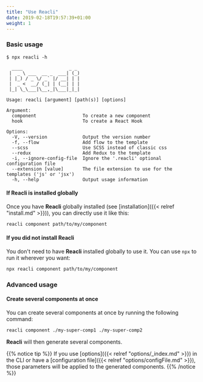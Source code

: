 ```yaml
---
title: "Use Reacli"
date: 2019-02-18T19:57:39+01:00
weight: 1
---
```


### Basic usage


```
$ npx reacli -h

  ____                 _ _ 
 |  _ \ ___  __ _  ___| (_)
 | |_) / _ \/ _` |/ __| | |
 |  _ <  __/ (_| | (__| | |
 |_| \_\___|\__,_|\___|_|_|
                           
Usage: reacli [argument] [path(s)] [options]

Argument:
  component                 To create a new component
  hook                      To create a React Hook

Options:
  -V, --version             Output the version number
  -f, --flow                Add flow to the template
  --scss                    Use SCSS instead of classic css
  --redux                   Add Redux to the template
  -i, --ignore-config-file  Ignore the '.reacli' optional configuration file
  --extension [value]       The file extension to use for the templates ('js' or 'jsx')
  -h, --help                Output usage information

```

#### If **Reacli** is installed globally

Once you have **Reacli** globally installed (see [installation]({{< relref "install.md" >}})), you can directly use it like this:

```bash
reacli component path/to/my/component
```

#### If you did not install **Reacli**

You don't need to have **Reacli** installed globally to use it. You can use `npx` to run it wherever you want:

```bash
npx reacli component path/to/my/component
```

### Advanced usage

#### Create several components at once

You can create several components at once by running the following command:

```bash
reacli component ./my-super-comp1 ./my-super-comp2
```

**Reacli** will then generate several components.

{{% notice tip %}}
If you use [options]({{< relref "options/_index.md" >}}) in the CLI or have a [configuration file]({{< relref "options/configFile.md" >}}), those parameters will be applied to the generated components.
{{% /notice %}}
